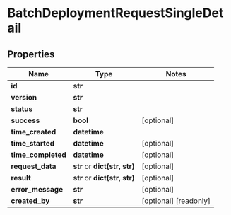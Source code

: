# BatchDeploymentRequestSingleDetail

## Properties
Name | Type | Notes
------------ | ------------- | -------------
**id** | **str** | 
**version** | **str** | 
**status** | **str** | 
**success** | **bool** | [optional] 
**time_created** | **datetime** | 
**time_started** | **datetime** | [optional] 
**time_completed** | **datetime** | [optional] 
**request_data** | **str** or **dict(str, str)** | [optional] 
**result** | **str** or **dict(str, str)** | [optional] 
**error_message** | **str** | [optional] 
**created_by** | **str** | [optional] [readonly] 


